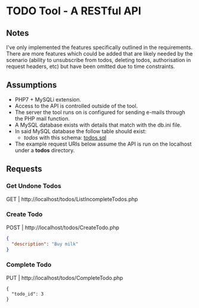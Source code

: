 # TODO Tool - A RESTful API

## Notes
I've only implemented the features specifically outlined in the requirements. There are more features which could be added that are likely needed by the scenario (ability to unsubscribe from todos, deleting todos, authorisation in request headers, etc) but have been omitted due to time constraints.

## Assumptions
* PHP7 + MySQLi extension.
* Access to the API is controlled outside of the tool.
* The server the tool runs on is configured for sending e-mails through the PHP mail function.
* A MySQL database exists with details that match with the db.ini file.
* In said MySQL database the follow table should exist:
  * *todos* with this schema: [todos.sql](https://raw.githubusercontent.com/jamcnaughton/amp-todos/dev/todos.sql)
* The example request URIs below assume the API is run on the localhost under a **todos** directory.

## Requests

### Get Undone Todos
GET | http://localhost/todos/ListIncompleteTodos.php

### Create Todo
POST | http://localhost/todos/CreateTodo.php
```json
{ 
  "description": "Buy milk"
}
```

### Complete Todo
PUT | http://localhost/todos/CompleteTodo.php 
```PUT
{ 
  "todo_id": 3
}
```
